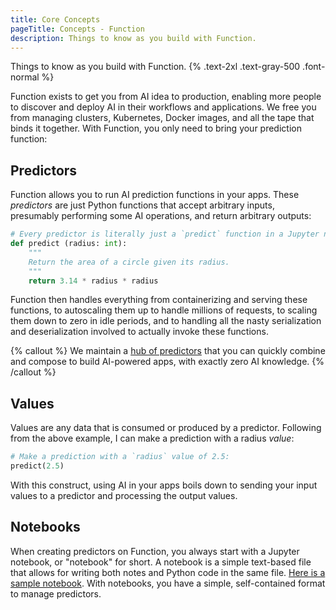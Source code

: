```yaml
---
title: Core Concepts
pageTitle: Concepts - Function
description: Things to know as you build with Function.
---
```


Things to know as you build with Function. {% .text-2xl .text-gray-500 .font-normal %}

Function exists to get you from AI idea to production, enabling more people to discover and deploy AI in their workflows and applications. We free you from managing clusters, Kubernetes, Docker images, and all the tape that binds it together. With Function, you only need to bring your prediction function:

## Predictors
Function allows you to run AI prediction functions in your apps. These *predictors* are just Python functions that accept arbitrary inputs, presumably performing some AI operations, and return arbitrary outputs:
```py
# Every predictor is literally just a `predict` function in a Jupyter notebook 😉
def predict (radius: int):
    """
    Return the area of a circle given its radius.
    """
    return 3.14 * radius * radius
```

Function then handles everything from containerizing and serving these functions, to autoscaling them up to handle millions of requests, to scaling them down to zero in idle periods, and to handling all the nasty serialization and deserialization involved to actually invoke these functions.

{% callout %} We maintain a [hub of predictors](https://fxn.ai/explore) that you can quickly combine and compose to build AI-powered apps, with exactly zero AI knowledge. {% /callout %}

## Values
Values are any data that is consumed or produced by a predictor. Following from the above example, I can make a prediction with a radius *value*:
```py
# Make a prediction with a `radius` value of 2.5:
predict(2.5)
```
With this construct, using AI in your apps boils down to sending your input values to a predictor and processing the output values.

## Notebooks
When creating predictors on Function, you always start with a Jupyter notebook, or "notebook" for short. A notebook is a simple text-based file that allows for writing both notes and Python code in the same file. [Here is a sample notebook](https://github.com/fxnai/samples/blob/main/stable-diffusion.ipynb). With notebooks, you have a simple, self-contained format to manage predictors.